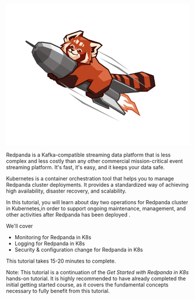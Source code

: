 ![Super panda](./images/rocket-panda.png)

Redpanda is a Kafka-compatible streaming data platform that is less complex and less costly than any other commercial mission-critical event streaming platform. It's fast, it's easy, and it keeps your data safe.

Kubernetes is a container orchestration tool that helps you to manage Redpanda cluster deployments. It provides a standardized way of achieving high availability, disaster recovery, and scalability.

In this tutorial, you will learn about day two operations for Redpanda cluster in Kubernetes,in order to support ongoing maintenance, management, and other activities after Redpanda has been deployed .

We'll cover 

- Monitoring for Redpanda in K8s
- Logging for Redpanda in K8s
- Security & configuration change for Redpanda in K8s

This tutorial takes 15-20 minutes to complete.

Note: This tutorial is a continuation of the *Get Started with Redpanda in K8s* hands-on tutorial. It is highly recommended to have already completed the initial getting started course, as it covers the fundamental concepts necessary to fully benefit from this tutorial.